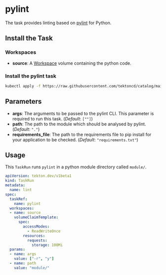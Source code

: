 # pylint

The task provides linting based on [pylint](https://pypi.org/project/pylint/) for Python.
## Install the Task

### Workspaces

* **source**: A [Workspace](https://github.com/tektoncd/pipeline/blob/main/docs/workspaces.md) volume containing the python code.

### Install the pylint task

```bash
kubectl apply -f https://raw.githubusercontent.com/tektoncd/catalog/main/task/pylint/0.2/pylint.yaml
```

## Parameters

* **args**: The arguments to be passed to the pylint CLI. This parameter is required to run this task. (_Default_: `[""]`)
* **path**: The path to the module which should be analysed by pylint. (_Default_: `"."`)
* **requirements_file**: The path to the requirements file to pip install for your application to be checked. (_Default_: `"requirements.txt"`)

## Usage

This `TaskRun` runs `pylint` in a python module directory called `module/`.

```yaml
apiVersion: tekton.dev/v1beta1
kind: TaskRun
metadata:
  name: lint
spec:
  taskRef:
    name: pylint
  workspaces:
  - name: source
    volumeClaimTemplate:
      spec:
        accessModes:
          - ReadWriteOnce
        resources:
          requests:
            storage: 100Mi
  params:
  - name: args
    value: ["-r", "y"]
  - name: path
    value: "module/"
```
